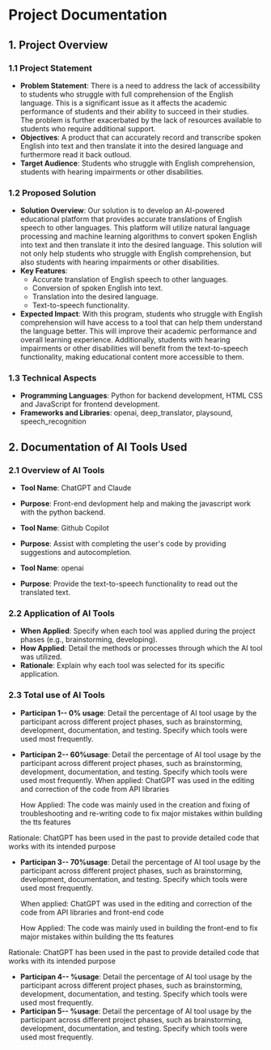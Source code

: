# Project Documentation

## 1. Project Overview

### 1.1 Project Statement
- **Problem Statement**: There is a need to address the lack of accessibility to students who struggle with full comprehension of the English language. This is a significant issue as it affects the academic performance of students and their ability to succeed in their studies. The problem is further exacerbated by the lack of resources available to students who require additional support.
- **Objectives**: A product that can accurately record and transcribe spoken English into text and then translate it into the desired language and furthermore read it back outloud.
- **Target Audience**: Students who struggle with English comprehension, students with hearing impairments or other disabilities.

### 1.2 Proposed Solution
- **Solution Overview**: Our solution is to develop an AI-powered educational platform that provides accurate translations of English speech to other languages. This platform will utilize natural language processing and machine learning algorithms to convert spoken English into text and then translate it into the desired language. This solution will not only help students who struggle with English comprehension, but also students with hearing impairments or other disabilities.
- **Key Features**: 
  - Accurate translation of English speech to other languages.
  - Conversion of spoken English into text.
  - Translation into the desired language.
  - Text-to-speech functionality.
- **Expected Impact**: With this program, students who struggle with English comprehension will have access to a tool that can help them understand the language better. This will improve their academic performance and overall learning experience. Additionally, students with hearing impairments or other disabilities will benefit from the text-to-speech functionality, making educational content more accessible to them.

### 1.3 Technical Aspects
- **Programming Languages**: Python for backend development, HTML CSS and JavaScript for frontend development.
- **Frameworks and Libraries**: openai, deep_translator, playsound, speech_recognition


## 2. Documentation of AI Tools Used

### 2.1 Overview of AI Tools
- **Tool Name**: ChatGPT and Claude
- **Purpose**: Front-end devlopment help and making the javascript work with the python backend.

- **Tool Name**: Github Copilot
- **Purpose**: Assist with completing the user's code by providing suggestions and autocompletion.

- **Tool Name**: openai
- **Purpose**: Provide the text-to-speech functionality to read out the translated text.


### 2.2 Application of AI Tools
- **When Applied**: Specify when each tool was applied during the project phases (e.g., brainstorming, developing).
- **How Applied**: Detail the methods or processes through which the AI tool was utilized.
- **Rationale**: Explain why each tool was selected for its specific application.

### 2.3 Total use of AI Tools
- **Participan 1-- 0% usage**: Detail the percentage of AI tool usage by the participant across different project phases, such as brainstorming, development, documentation, and testing. Specify which tools were used most frequently.

  
- **Participan 2-- 60%usage**: Detail the percentage of AI tool usage by the participant across different project phases, such as brainstorming, development, documentation, and testing. Specify which tools were used most frequently.
  When applied: ChatGPT was used in the editing and correction of the code from API libraries

  How Applied: The code was mainly used in the creation and fixing of troubleshooting and re-writing code to fix major mistakes within building the tts features

Rationale: ChatGPT has been used in the past to provide detailed code that works with its intended purpose

  


- **Participan 3-- 70%usage**: Detail the percentage of AI tool usage by the participant across different project phases, such as brainstorming, development, documentation, and testing. Specify which tools were used most frequently.

  When applied: ChatGPT was used in the editing and correction of the code from API libraries and front-end code

  How Applied: The code was mainly used in building the front-end  to fix major mistakes within building the tts features

Rationale: ChatGPT has been used in the past to provide detailed code that works with its intended purpose

- **Participan 4-- %usage**: Detail the percentage of AI tool usage by the participant across different project phases, such as brainstorming, development, documentation, and testing. Specify which tools were used most frequently.
- **Participan 5-- %usage**: Detail the percentage of AI tool usage by the participant across different project phases, such as brainstorming, development, documentation, and testing. Specify which tools were used most frequently.

